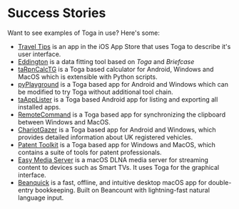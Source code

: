 # Success Stories

Want to see examples of Toga in use? Here's some:

- [Travel Tips](https://apps.apple.com/au/app/travel-tips/id1336372310)
  is an app in the iOS App Store that uses Toga to describe it's user
  interface.
- [Eddington](https://github.com/EddLabs/eddington-gui) is a data
  fitting tool based on *Toga* and *Briefcase*
- [taRpnCalcTG](https://www.tanapro.ch/joomla3/index.php/downloads) is a
  Toga based calculator for Android, Windows and MacOS which is
  extensible with Python scripts.
- [pyPlayground](https://www.tanapro.ch/joomla3/index.php/downloads) is
  a Toga based app for Android and Windows which can be modified to try
  Toga without additional tool chain.
- [taAppLister](https://play.google.com/store/apps/details?id=ch.tanapro.taapplister)
  is a Toga based Android app for listing and exporting all installed
  apps.
- [RemoteCommand](https://www.tanapro.ch/joomla3/index.php/downloads) is
  a Toga based app for synchronizing the clipboard between Windows and
  MacOS.
- [ChariotGazer](https://insanesharpness.gitlab.io/ChariotGazer/) is a
  Toga based app for Android and Windows, which provides detailed
  information about UK registered vehicles.
- [Patent Toolkit](https://patenttk.com) is a Toga based app for
  Windows and MacOS, which contains a suite of tools for patent
  professionals.
- [Easy Media Server](https://apps.rsmail.co/easy-media-server) is a
  macOS DLNA media server for streaming content to devices such as Smart
  TVs. It uses Toga for the graphical interface.
- [Beanquick](https://twobitsware.com/beanquick) is a fast, offline, and
  intuitive desktop macOS app for double-entry bookkeeping. Built on
  Beancount with lightning-fast natural language input.
